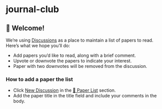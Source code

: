 # journal-club
## 👋 Welcome!
We’re using [Discussions](https://github.com/heejong-kim/journal-club/discussions?discussions_q=is%3Aopen+sort%3Atop) as a place to maintain a list of papers to read. Here’s what we hope you’ll do:
  * Add papers you’d like to read, along with a brief comment.
  * Upvote or downvote the papers to indicate your interest.
  * Paper with two downvotes will be removed from the discussion.

### How to add a paper the list
* Click [New Discussion](https://github.com/heejong-kim/journal-club/discussions/new/choose) in the [💬 Paper List](https://github.com/heejong-kim/journal-club/discussions/categories/paper-list?discussions_q=is%3Aopen+sort%3Atop+category%3A%22Paper+list%22) section.
* Add the paper title in the title field and include your comments in the body.

